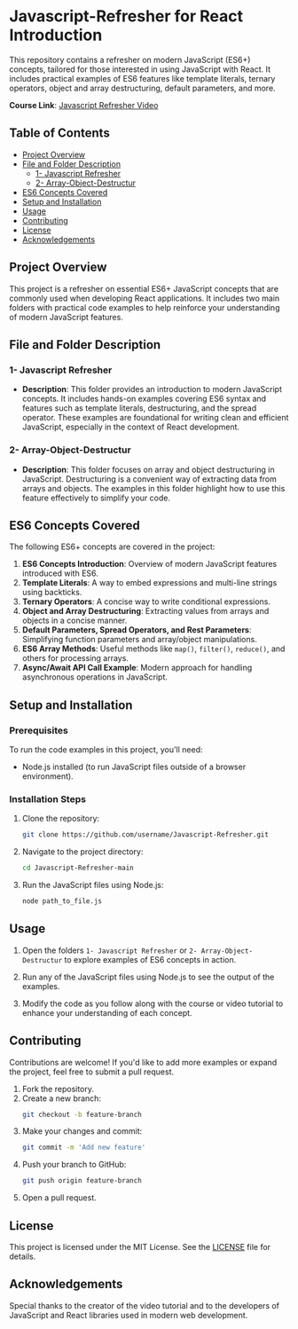 # Javascript-Refresher for React Introduction

This repository contains a refresher on modern JavaScript (ES6+) concepts, tailored for those interested in using JavaScript with React. It includes practical examples of ES6 features like template literals, ternary operators, object and array destructuring, default parameters, and more.

**Course Link**: [Javascript Refresher Video](https://www.youtube.com/watch?v=dz458ZkBMak)

## Table of Contents
- [Project Overview](#project-overview)
- [File and Folder Description](#file-and-folder-description)
  - [1- Javascript Refresher](#1--javascript-refresher)
  - [2- Array-Object-Destructur](#2--array-object-destructur)
- [ES6 Concepts Covered](#es6-concepts-covered)
- [Setup and Installation](#setup-and-installation)
- [Usage](#usage)
- [Contributing](#contributing)
- [License](#license)
- [Acknowledgements](#acknowledgements)

## Project Overview

This project is a refresher on essential ES6+ JavaScript concepts that are commonly used when developing React applications. It includes two main folders with practical code examples to help reinforce your understanding of modern JavaScript features.

## File and Folder Description

### 1- Javascript Refresher
   - **Description**: This folder provides an introduction to modern JavaScript concepts. It includes hands-on examples covering ES6 syntax and features such as template literals, destructuring, and the spread operator. These examples are foundational for writing clean and efficient JavaScript, especially in the context of React development.

### 2- Array-Object-Destructur
   - **Description**: This folder focuses on array and object destructuring in JavaScript. Destructuring is a convenient way of extracting data from arrays and objects. The examples in this folder highlight how to use this feature effectively to simplify your code.

## ES6 Concepts Covered

The following ES6+ concepts are covered in the project:

1. **ES6 Concepts Introduction**: Overview of modern JavaScript features introduced with ES6.
2. **Template Literals**: A way to embed expressions and multi-line strings using backticks.
3. **Ternary Operators**: A concise way to write conditional expressions.
4. **Object and Array Destructuring**: Extracting values from arrays and objects in a concise manner.
5. **Default Parameters, Spread Operators, and Rest Parameters**: Simplifying function parameters and array/object manipulations.
6. **ES6 Array Methods**: Useful methods like `map()`, `filter()`, `reduce()`, and others for processing arrays.
7. **Async/Await API Call Example**: Modern approach for handling asynchronous operations in JavaScript.

## Setup and Installation

### Prerequisites
To run the code examples in this project, you'll need:
- Node.js installed (to run JavaScript files outside of a browser environment).

### Installation Steps

1. Clone the repository:
    ```bash
    git clone https://github.com/username/Javascript-Refresher.git
    ```

2. Navigate to the project directory:
    ```bash
    cd Javascript-Refresher-main
    ```

3. Run the JavaScript files using Node.js:
    ```bash
    node path_to_file.js
    ```

## Usage

1. Open the folders `1- Javascript Refresher` or `2- Array-Object-Destructur` to explore examples of ES6 concepts in action.

2. Run any of the JavaScript files using Node.js to see the output of the examples.

3. Modify the code as you follow along with the course or video tutorial to enhance your understanding of each concept.

## Contributing

Contributions are welcome! If you'd like to add more examples or expand the project, feel free to submit a pull request.

1. Fork the repository.
2. Create a new branch:
    ```bash
    git checkout -b feature-branch
    ```
3. Make your changes and commit:
    ```bash
    git commit -m 'Add new feature'
    ```
4. Push your branch to GitHub:
    ```bash
    git push origin feature-branch
    ```
5. Open a pull request.

## License

This project is licensed under the MIT License. See the [LICENSE](LICENSE) file for details.

## Acknowledgements

Special thanks to the creator of the video tutorial and to the developers of JavaScript and React libraries used in modern web development.
